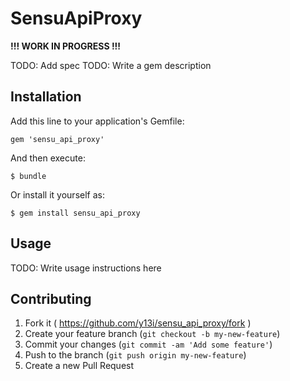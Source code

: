 # SensuApiProxy

**!!! WORK IN PROGRESS !!!**

TODO: Add spec
TODO: Write a gem description

## Installation

Add this line to your application's Gemfile:

    gem 'sensu_api_proxy'

And then execute:

    $ bundle

Or install it yourself as:

    $ gem install sensu_api_proxy

## Usage

TODO: Write usage instructions here

## Contributing

1. Fork it ( https://github.com/y13i/sensu_api_proxy/fork )
2. Create your feature branch (`git checkout -b my-new-feature`)
3. Commit your changes (`git commit -am 'Add some feature'`)
4. Push to the branch (`git push origin my-new-feature`)
5. Create a new Pull Request
